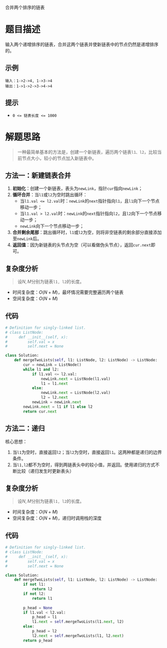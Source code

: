 合并两个排序的链表

# 题目描述

输入两个递增排序的链表，合并这两个链表并使新链表中的节点仍然是递增排序的。

## 示例

```
输入：1->2->4, 1->3->4
输出：1->1->2->3->4->4
```

## 提示

- `0 <= 链表长度 <= 1000`

# 解题思路

> 一种最简单基本的方法是，创建一个新链表，遍历两个链表`l1、l2`，比较当前节点大小，较小的节点加入新链表中。

## 方法一：新建链表合并

1. **初始化**：创建一个新链表，表头为`newLink`，指针`cur`指向`newLink`；
2. **循环合并**：当`l1`或`l2`为空时跳出循环：
   - 当`l1.val <= l2.val`时：`newLink`的`next`指针指向`l1`，且`l1`向下一个节点移动一步；
   - 当`l1.val > l2.val`时：`newLink`的`next`指针指向`l2`，且`l2`向下一个节点移动一步；
   - `newLink`向下一个节点移动一步；
3. **合并剩余尾部**：跳出循环时，`l1`或`l2`为空，则将非空链表的剩余部分直接添加至`newLink`后。
4. **返回值**：因为新链表的头节点为空（可以看做伪头节点），返回`cur.next`即可。

## 复杂度分析

> 设$N,M$分别为链表`l1, l2`的长度。

- 时间复杂度：$O(N+M)$，最坏情况需要完整遍历两个链表
- 空间复杂度：$O(N+M)$

## 代码

```python
# Definition for singly-linked list.
# class ListNode:
#     def __init__(self, x):
#         self.val = x
#         self.next = None

class Solution:
    def mergeTwoLists(self, l1: ListNode, l2: ListNode) -> ListNode:
        cur = newLink = ListNode()
        while l1 and l2:
            if l1.val <= l2.val:
                newLink.next = ListNode(l1.val)
                l1 = l1.next
            else:
                newLink.next = ListNode(l2.val)
                l2 = l2.next
            newLink = newLink.next
        newLink.next = l1 if l1 else l2
        return cur.next
```

## 方法二：递归

核心思想：

1. 当`l1`为空时，直接返回`l2`；当`l2`为空时，直接返回`l1`。这两种都是递归的边界条件。
2. 当`l1,l2`都不为空时，得到两链表头中的较小值，并返回。使用递归的方式不断比较（递归发生时更新表头）

## 复杂度分析

> 设$N,M$分别为链表`l1, l2`的长度。

- 时间复杂度：$O(N+M)$
- 空间复杂度：$O(N+M)$，递归时调用栈的深度

## 代码

```python
# Definition for singly-linked list.
# class ListNode:
#     def __init__(self, x):
#         self.val = x
#         self.next = None

class Solution:
    def mergeTwoLists(self, l1: ListNode, l2: ListNode) -> ListNode:
        if not l1:
            return l2
        if not l2:
            return l1
        
        p_head = None
        if l1.val < l2.val:
            p_head = l1
            l1.next = self.mergeTwoLists(l1.next, l2)
        else:
            p_head = l2
            l2.next = self.mergeTwoLists(l1, l2.next)
        return p_head
```

